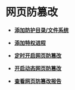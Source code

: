 # 网页防篡改<a name="hss_01_0153"></a>

-   **[添加防护目录/文件系统](添加防护目录-文件系统.md)**  

-   **[添加特权进程](添加特权进程.md)**  

-   **[定时开启网页防篡改](定时开启网页防篡改.md)**  

-   **[开启动态网页防篡改](开启动态网页防篡改.md)**  

-   **[查看网页防篡改报告](查看网页防篡改报告.md)**  


